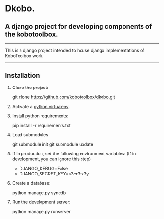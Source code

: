 # Dkobo.
## A django project for developing components of the kobotoolbox.
------------------------------

This is a django project intended to house django implementations of KoboToolbox work.

------------------------------

## Installation

1. Clone the project:

    git clone https://github.com/kobotoolbox/dkobo.git

1. Activate a [python virtualenv](https://pypi.python.org/pypi/virtualenv).

1. Install python requirements:

    pip install -r requirements.txt

1. Load submodules

    git submodule init
    git submodule update

1. If in production, set the following environment variables: (If in development, you can ignore this step)

	* DJANGO_DEBUG=False
	* DJANGO_SECRET_KEY=s3cr3tk3y

1. Create a database:

    python manage.py syncdb

1. Run the development server:

    python manage.py runserver
